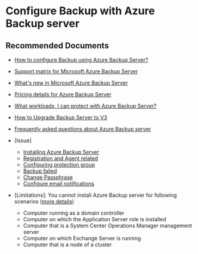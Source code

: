 <properties
	pageTitle="Azure Backup Server - Recommended Documents"
	description="Recommended documents for reading about Azure Backup Server installation, usage and other details"
	service="microsoft.recoveryservices"
	resource="vaults"
	authors="srinathvasireddy"
	ms.author="srinathv"
	displayOrder=""
	selfHelpType="generic"
	supportTopicIds="32612994"
	resourceTags=""
	productPesIds="15207"
	cloudEnvironments="public"
	articleId="c3b1ad31-0fc2-4f6c-b462-fc679f2c7b46"
/>
# Configure Backup with Azure Backup server

## **Recommended Documents**

- [How to configure Backup using Azure Backup Server?](https://aka.ms/AA4f1pa)<br>
- [Support matrix for Microsoft Azure Backup Server](https://aka.ms/AA4f1pc)<br>
- [What's new in Microsoft Azure Backup Server](https://aka.ms/AA4f1pt)<br>
- [Pricing details for Azure Backup Server](https://azure.microsoft.com/pricing/details/backup/)<br>
- [What workloads, I can protect with Azure Backup Server?](https://aka.ms/AA4f1pl)<br>
- [How to Upgrade Backup Server to V3](https://aka.ms/AA4f1pn)<br>
- [Frequently asked questions about Azure Backup server](https://aka.ms/AB-AA4dqdv)<br>
- [Issue]

	- [Installing Azure Backup Server](https://aka.ms/AA52snx)<br>
	- [Registration and Agent related](https://aka.ms/AA52yp6)<br>
	- [Configuring protection group](https://aka.ms/AA52snz)<br>
	- [Backup failed](https://docs.microsoft.com/azure/backup/backup-azure-mabs-troubleshoot#backup)<br>
	- [Change Passphrase](https://aka.ms/AA52so0)<br>
	- [Configure email notifications](https://aka.ms/AB-AA4dy2y)
	
- [Limitations]: You cannot install Azure Backup server for following scenarios ([more details](https://aka.ms/AA52so2))

	 - Computer running as a domain controller<br>
	 - Computer on which the Application Server role is installed<br>
	 - Computer that is a System Center Operations Manager management server<br>
	 - Computer on which Exchange Server is running<br>
	 - Computer that is a node of a cluster
